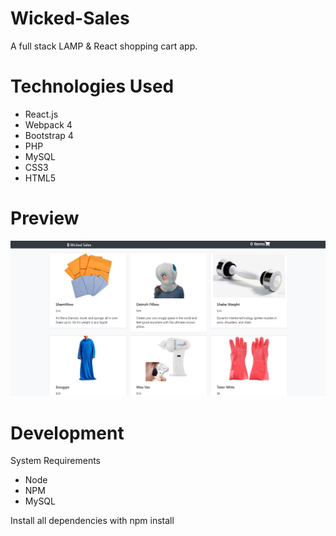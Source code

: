 # Wicked-Sales

A full stack LAMP & React shopping cart app.

# Technologies Used

- React.js
- Webpack 4
- Bootstrap 4
- PHP
- MySQL
- CSS3
- HTML5


# Preview

![alt text](preview.png)

# Development

System Requirements

- Node
- NPM 
- MySQL

Install all dependencies with npm install
